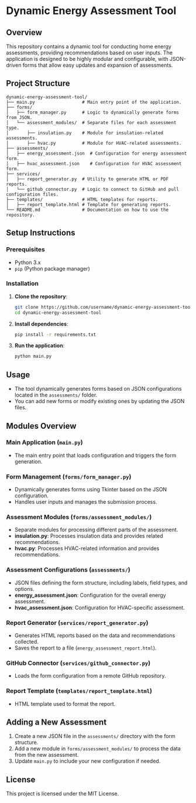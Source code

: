 # Dynamic Energy Assessment Tool

## Overview

This repository contains a dynamic tool for conducting home energy assessments, providing recommendations based on user inputs. The 
application is designed to be highly modular and configurable, with JSON-driven forms that allow easy updates and expansion of assessments.

## Project Structure

```plaintext
dynamic-energy-assessment-tool/
├── main.py                  # Main entry point of the application.
├── forms/
│   ├── form_manager.py      # Logic to dynamically generate forms from JSON.
│   └── assessment_modules/  # Separate files for each assessment type.
│       ├── insulation.py    # Module for insulation-related assessments.
│       ├── hvac.py          # Module for HVAC-related assessments.
├── assessments/
│   ├── energy_assessment.json  # Configuration for energy assessment form.
│   ├── hvac_assessment.json    # Configuration for HVAC assessment form.
├── services/
│   ├── report_generator.py  # Utility to generate HTML or PDF reports.
│   └── github_connector.py  # Logic to connect to GitHub and pull configuration files.
├── templates/               # HTML templates for reports.
│   ├── report_template.html # Template for generating reports.
└── README.md                # Documentation on how to use the repository.
```

## Setup Instructions

### Prerequisites

- Python 3.x
- `pip` (Python package manager)

### Installation

1. **Clone the repository**:
   ```sh
   git clone https://github.com/username/dynamic-energy-assessment-tool.git
   cd dynamic-energy-assessment-tool
   ```

2. **Install dependencies**:
   ```sh
   pip install -r requirements.txt
   ```

3. **Run the application**:
   ```sh
   python main.py
   ```

## Usage

- The tool dynamically generates forms based on JSON configurations located in the `assessments/` folder.
- You can add new forms or modify existing ones by updating the JSON files.

## Modules Overview

### Main Application (`main.py`)
- The main entry point that loads configuration and triggers the form generation.

### Form Management (`forms/form_manager.py`)
- Dynamically generates forms using Tkinter based on the JSON configuration.
- Handles user inputs and manages the submission process.

### Assessment Modules (`forms/assessment_modules/`)
- Separate modules for processing different parts of the assessment.
- **insulation.py**: Processes insulation data and provides related recommendations.
- **hvac.py**: Processes HVAC-related information and provides recommendations.

### Assessment Configurations (`assessments/`)
- JSON files defining the form structure, including labels, field types, and options.
- **energy_assessment.json**: Configuration for the overall energy assessment.
- **hvac_assessment.json**: Configuration for HVAC-specific assessment.

### Report Generator (`services/report_generator.py`)
- Generates HTML reports based on the data and recommendations collected.
- Saves the report to a file (`energy_assessment_report.html`).

### GitHub Connector (`services/github_connector.py`)
- Loads the form configuration from a remote GitHub repository.

### Report Template (`templates/report_template.html`)
- HTML template used to format the report.

## Adding a New Assessment
1. Create a new JSON file in the `assessments/` directory with the form structure.
2. Add a new module in `forms/assessment_modules/` to process the data from the new assessment.
3. Update `main.py` to include your new configuration if needed.

## License

This project is licensed under the MIT License.
